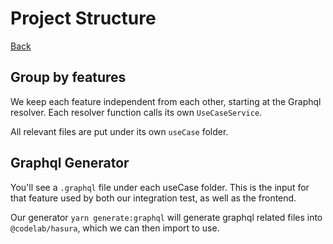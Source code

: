 # Project Structure

[Back](../../README.md)

## Group by features

We keep each feature independent from each other, starting at the Graphql resolver. Each resolver function calls its own `UseCaseService`.

All relevant files are put under its own `useCase` folder.

## Graphql Generator

You'll see a `.graphql` file under each useCase folder. This is the input for that feature used by both our integration test, as well as the frontend.

Our generator `yarn generate:graphql` will generate graphql related files into `@codelab/hasura`, which we can then import to use.

<!-- ## User Interface

A left most `navigation-tab` breaks down project into top level components.

View

- Page
  - Page List
    - Page Update
    - Page Delete
- Component
  - Component List
- Tree
  - Tree View

Model

- Data
  - Endpoint List
    - Endpoint Map/Reduce

Controller

- Data Binding
  - Bindings List
    - Bindings Details -->

